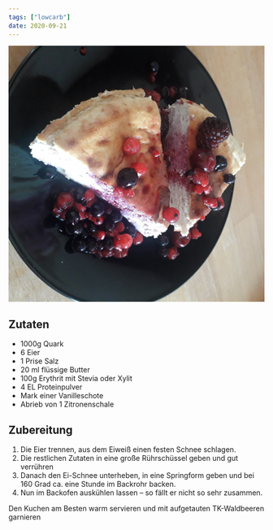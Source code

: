 ```yaml
---
tags: ["lowcarb"]
date: 2020-09-21
---
```


![](../img/Low-Carb-Cheesecake.jpg)

## Zutaten
- 1000g Quark
- 6 Eier
- 1 Prise Salz
- 20 ml flüssige Butter
- 100g Erythrit mit Stevia oder Xylit
- 4 EL Proteinpulver
- Mark einer Vanilleschote
- Abrieb von 1 Zitronenschale

## Zubereitung
1. Die Eier trennen, aus dem Eiweiß einen festen Schnee schlagen.
2. Die restlichen Zutaten in eine große Rührschüssel geben und gut verrühren
3. Danach den Ei-Schnee unterheben, in eine Springform geben und bei 160 Grad ca. eine Stunde im Backrohr backen.
4. Nun im Backofen auskühlen lassen – so fällt er nicht so sehr zusammen.

Den Kuchen am Besten warm servieren und mit aufgetauten TK-Waldbeeren garnieren
